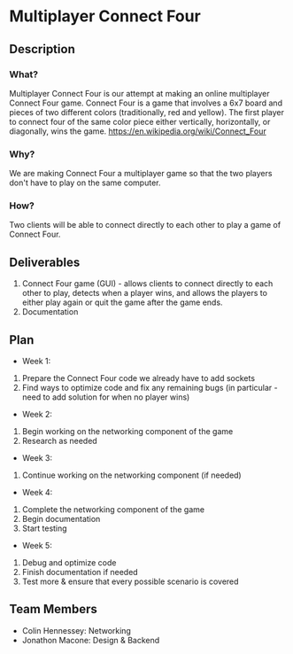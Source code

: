 # Multiplayer Connect Four
## Description
### What?
Multiplayer Connect Four is our attempt at making an online multiplayer Connect Four game. Connect Four is a game that involves a 6x7 board and pieces of two different colors (traditionally, red and yellow). The first player to connect four of the same color piece either vertically, horizontally, or diagonally, wins the game. https://en.wikipedia.org/wiki/Connect_Four
### Why?
We are making Connect Four a multiplayer game so that the two players don't have to play on the same computer.
### How?
Two clients will be able to connect directly to each other to play a game of Connect Four.

## Deliverables
1. Connect Four game (GUI) - allows clients to connect directly to each other to play, detects when a player wins, and allows the players to either play again or quit the game after the game ends.
3. Documentation

## Plan
- Week 1:
1. Prepare the Connect Four code we already have to add sockets
2. Find ways to optimize code and fix any remaining bugs (in particular - need to add solution for when no player wins)
- Week 2:
1. Begin working on the networking component of the game
2. Research as needed
- Week 3:
1. Continue working on the networking component (if needed)
- Week 4:
1. Complete the networking component of the game
2. Begin documentation
3. Start testing
- Week 5:
1. Debug and optimize code
2. Finish documentation if needed
3. Test more & ensure that every possible scenario is covered

## Team Members
- Colin Hennessey: Networking
- Jonathon Macone: Design & Backend
